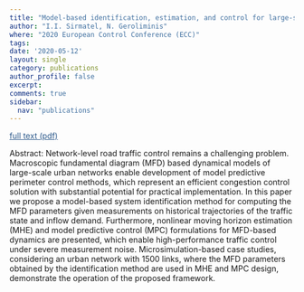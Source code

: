 ```yaml
---
title: "Model-based identification, estimation, and control for large-scale urban road networks"
author: "I.I. Sirmatel, N. Geroliminis"
where: "2020 European Control Conference (ECC)"
tags: 
date: '2020-05-12'
layout: single
category: publications
author_profile: false
excerpt:
comments: true
sidebar:
  nav: "publications"
---
```

<a href="https://sirmatel.github.io/assets/files/sirmatel2020model.pdf" style="color: #2d5a8c; text-decoration:underline">full text (pdf)</a>

Abstract: Network-level road traffic control remains a challenging problem. Macroscopic fundamental diagram (MFD) based dynamical models of large-scale urban networks enable development of model predictive perimeter control methods, which represent an efficient congestion control solution with substantial potential for practical implementation. In this paper we propose a model-based system identification method for computing the MFD parameters given measurements on historical trajectories of the traffic state and inflow demand. Furthermore, nonlinear moving horizon estimation (MHE) and model predictive control (MPC) formulations for MFD-based dynamics are presented, which enable high-performance traffic control under severe measurement noise. Microsimulation-based case studies, considering an urban network with 1500 links, where the MFD parameters obtained by the identification method are used in MHE and MPC design, demonstrate the operation of the proposed framework.
